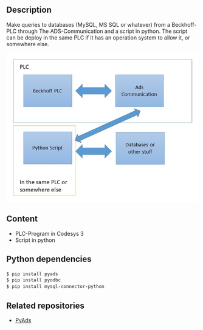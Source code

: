 
## Description

Make queries to databases (MySQL, MS SQL or whatever) from a Beckhoff-PLC through The ADS-Communication and a script in python. The script can be deploy in the same PLC if it has an operation system to allow it, or somewhere else.

![Python_pyside](https://github.com/danielmuellernavarro/DatabasePyAds/blob/master/Presentation1.jpg)

## Content
* PLC-Program in Codesys 3
* Script in python

## Python dependencies
```bash
$ pip install pyads
$ pip install pyodbc
$ pip install mysql-connector-python
```

## Related repositories
* [PyAds](https://github.com/stlehmann/pyads)
